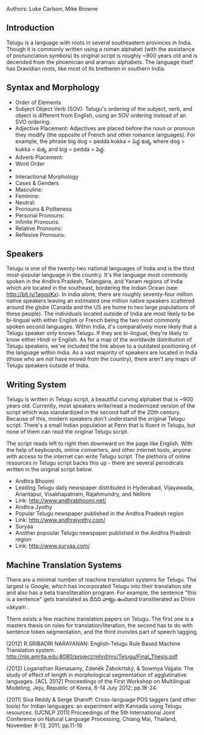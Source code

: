 Authors: Luke Carlson, Mike Browne

## Introduction
Telugu is a language with roots in several southeastern provinces in India. Though it is commonly written using a roman alphabet (with the assistance of pronunciation symbols) its original script is roughly ~900 years old and is decended from the phoenician and aramaic alphabets. The language itself has Dravidian roots, like most of its bretheren in southern India.

## Syntax and Morphology

 - Order of Elements
  - Subject Object Verb (SOV): Telugu's ordering of the subject, verb, and object is different from English, using an SOV ordering instead of an SVO ordering.
  - Adjective Placement: Adjectives are placed before the noun or pronoun they modify (the opposite of French and other romance languages). For example, the phrase big dog = pedda kukka = పెద్ద కుక్క where dog = kukka = కుక్క and big = pedda = పెద్ద.
  - Adverb Placement:
 - Word Order
  -
 - Interactional Morphology
 - Cases & Genders
  - Masculine:
  - Feminine:
  - Neutral:
 - Pronouns & Politeness
  - Personal Pronouns:
  - Infinite Pronouns:
  - Relative Pronouns:
  - Reflexive Pronouns:


## Speakers

Telugu is one of the twenty-two national languages of India and is the third most-popular language in the country. It's the language most commonly spoken in the Andhra Pradesh, Telangana, and Yanam regions of India which are located in the southeast, bordering the Indian Ocean (see: http://bit.ly/1agopKx). In India alone, there are roughly seventy-four million native speakers leaving an estimated one million native speakers scattered around the globe (Canada and the US are home to two large populations of these people). The individuals located outside of India are most likely to be bi-lingual with either English or French being the two most commonly spoken second languages. Within India, it's comparatively more likely that a Telugu speaker only knows Telugu. If they are bi-lingual, they're likely to know either Hindi or English. As for a map of the worldwide distribution of Telugu speakers, we've included the link above to a outdated positioning of the language within India. As a vast majority of speakers are located in India (those who are not have moved from the country), there aren't any maps of Telugu speakers outside of India.

## Writing System

Telugu is written in Telugu script, a beautiful curving alphabet that is ~900 years old. Currently, most speakers write/read a modernized version of the script which was standardized in the second half of the 20th century. Because of this, modern speakers don't understand the original Telugu script. There's a small Indian population at Penn that is fluent in Telugu, but none of them can read the original Telugu script.

The script reads left to right then downward on the page like English. With the help of keyboards, online converters, and other internet tools, anyone with access to the internet can write Telugu script. The plethora of online resources in Telugu script backs this up - there are several periodicals written in the original script below.
 - Andhra Bhoomi
  - Leading Telugu daily newspaper distributed in Hyderabad, Vijayawada, Anantapur, Visakhapatnam, Rajahmundry, and Nellore
  - Link: http://www.andhrabhoomi.net/
 - Andhra Jyothy
  - Popular Telugu newspaper published in the Andhra Pradesh region
  - Link: http://www.andhrajyothy.com/
 - Suryaa
  - Another popoular Telugu newspaper published in the Andhra Pradesh region
  - Link: http://www.suryaa.com/

## Machine Translation Systems

There are a minimal number of machine translation systems for Telugu. The largest is Google, which has incorporated Telugu into their translation site and also has a beta transliteration program. For example, the sentence "this is a sentence" gets translated as దీనిని వాక్యం ఉందిand transliterated as Dīnini vākyaṁ .

There exists a few machine translation papers on Telugu. The first one is a masters thesis on rules for translation/literation, the second has to do with sentence token segmentation, and the third invovles part of speech tagging.

(2012) R.SRIBADRI NARAYANAN: English-Telugu Rule Based Machine Translation system. http://nlp.amrita.edu:8080/project/mhrd/ms/Telugu/Final_Thesis.pdf

(2012) Loganathan Ramasamy, Zdeněk Žabokrtský, & Sowmya Vajjala: The study of effect of length in morphological segmentation of agglutinative languages. [ACL 2012] Proceedings of the First Workshop on Multilingual Modeling, Jeju, Republic of Korea, 8-14 July 2012; pp.18-24.

(2011) Siva Reddy & Serge Sharoff: Cross-language POS taggers (and other tools) for Indian languages: an experiment with Kannada using Telugu resources. [IJCNLP 2011] Proceedings of the 5th International Joint Conference on Natural Language Processing, Chiang Mai, Thailand, November 8-13, 2011; pp.11-19
